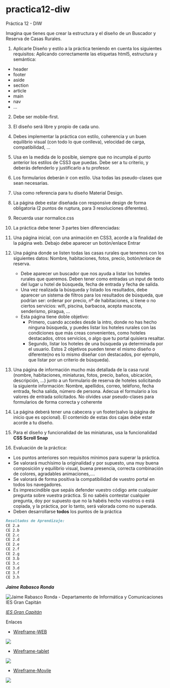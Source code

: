 # practica12-diw
Práctica 12 - DIW

Imagina que tienes que crear la estructura y el diseño de un Buscador y Reserva de Casas Rurales.
1. Aplicarle Diseño y estilo a la práctica teniendo en cuenta los siguientes requisitos:
Aplicando correctamente las etiquetas html5, estructura y semántica:
 - header
 - footer
 - aside 
 - section
 - article 
 - main 
 - nav 
 - ...

2. Debe ser mobile-first.
   
3. El diseño será libre y propio de cada uno.
   
4. Debes implementar la práctica con estilo, coherencia y un buen equilibrio visual (con todo lo que conlleva), velocidad de carga, compatibilidad, ...

5. Usa en la medida de lo posible, siempre que no incumpla el punto anterior los estilos de CSS3 que puedas. Debe ser a tu criterio, y deberás defenderlo y justificarlo a tu profesor.

6. Los formularios deberán ir con estilo. Usa todas las pseudo-clases que sean necesarias.

7. Usa como referencia para tu diseño Material Design. 

8. La página debe estar diseñada con responsive design de forma obligatoria (2 puntos de ruptura, para 3 resoluciones diferentes).

9.  Recuerda usar normalice.css

10. La práctica debe tener 3 partes bien diferenciadas:
   1. Una página inicial, con una animación en CSS3, acorde a la finalidad de la página web. Debajo debe aparecer un botón/enlace Entrar
   2. Una página donde se listen todas las casas rurales que tenemos con los siguientes datos: Nombre, habitaciones, fotos, precio, botón/enlace de reserva.
       - Debe aparecer un buscador que nos ayuda a listar los hoteles rurales que queremos. Deben tener como entradas un input de texto del lugar u hotel de búsqueda, fecha de entrada y fecha de salida.
       - Una vez realizada la búsqueda y listado los resultados, debe aparecer un sistema de filtros para los resultados de búsqueda, que podrían ser: ordenar por precio, nº de habitaciones, si tiene o no ciertos servicios: wifi, piscina, barbacoa, acepta mascota, senderismo, piragua, ...
       - Esta página tiene doble objetivo: 
         - Primero, cuando accedes desde la intro, donde no has hecho ninguna búsqueda, y puedes listar los hoteles rurales con las condiciones que más creas convenientes, como hoteles destacados, otros servicios, o algo que tu portal quisiera resaltar.
         - Segundo, listar los hoteles de una búsqueda ya determinada por el usuario. Estos 2 objetivos pueden tener el mismo diseño o diferente(no es lo mismo diseñar con destacados, por ejemplo, que listar por un criterio de búsqueda).
   3. Una página de información mucho más detallada de la casa rural (nombre, habitaciones, miniaturas, fotos, precio, baños, ubicación, descripción, ...) junto a un formulario de reserva de hoteles solicitando la siguiente información: Nombre, apellidos, correo, teléfono, fecha entrada, fecha salida, número de persona. Adecua el formulario a los valores de entrada solicitados. No olvides usar pseudo-clases para formularios de forma correcta y coherente

11. La página deberá tener una cabecera y un footer(salvo la página de inicio que es opcional). El contenido de estas dos cajas debe estar acorde a tu diseño.

12. Para el diseño y funcionalidad de las miniaturas, usa la funcionalidad **CSS Scroll Snap**

13. Evaluación de la práctica:
 - Los puntos anteriores son requisitos mínimos para superar la práctica.
 - Se valorará muchísimo la originalidad y por supuesto, una muy buena composición y equilibrio visual, buena presencia, correcta combinación de colores, agradables animaciones,....
 - Se valorará de forma positiva la compatibilidad de vuestro portal en todos los navegadores.
 - Es imprescindible que sepáis defender vuestro código ante cualquier pregunta sobre vuestra práctica. Si no sabéis contestar cualquier pregunta, doy por supuesto que no la habéis hecho vosotros o está copiada, y la práctica, por lo tanto, será valorada como no superada.
 - Deben desarrollarse **todos** los puntos de la práctica


```markdown
Resultados de Aprendizaje:
CE 2.a
CE 2.b
CE 2.c
CE 2.d
CE 2.e
CE 2.f
CE 2.g
CE 3.b
CE 3.c
CE 3.d
CE 3.f
CE 3.h
```

___Jaime Rabasco Ronda___

![Jaime Rabasco Ronda - Departamento de Informática y Comunicaciones IES Gran Capitán](https://informatica.iesgrancapitan.org/wp-content/uploads/2021/12/signature_dpto_jaimerabasco.png)

_[IES Gran Capitán](https://informatica.iesgrancapitan.org/)_

Enlaces

- [Wireframe-WEB](https://wireframe.cc/VIxqre)

![](img/Descktop.png)

- [Wireframe-tablet](https://wireframe.cc/)

![](img/Tablet.png)

- [Wireframe-Movile](https://wireframe.cc/WDuRUr)

![](img/Movile.png)
